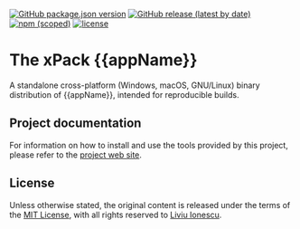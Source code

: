 [![GitHub package.json version](https://img.shields.io/github/package-json/v/xpack-dev-tools/{{appLcName}}-xpack)](https://github.com/xpack-dev-tools/{{appLcName}}-xpack/blob/xpack/package.json)
[![GitHub release (latest by date)](https://img.shields.io/github/v/release/xpack-dev-tools/{{appLcName}}-xpack)](https://github.com/xpack-dev-tools/{{appLcName}}-xpack/releases/)
[![npm (scoped)](https://img.shields.io/npm/v/@xpack-dev-tools/{{appLcName}}.svg?color=blue)](https://www.npmjs.com/package/@xpack-dev-tools/{{appLcName}}/)
[![license](https://img.shields.io/github/license/xpack-dev-tools/{{appLcName}}-xpack)](https://github.com/xpack-dev-tools/{{appLcName}}-xpack/blob/xpack/LICENSE)

# The xPack {{appName}}

A standalone cross-platform (Windows, macOS, GNU/Linux)
binary distribution of {{appName}},
intended for reproducible builds.

## Project documentation

For information on how to install and use the tools provided by this project,
please refer to the
[project web site](https://xpack-dev-tools.github.io/{{appLcName}}-xpack/).

## License

Unless otherwise stated, the original content is released under the terms of the
[MIT License](https://opensource.org/licenses/mit/),
with all rights reserved to
[Liviu Ionescu](https://github.com/ilg-ul).

